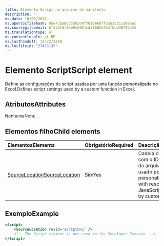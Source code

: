 ```yaml
---
title: Elemento Script no arquivo de manifesto
description: ''
ms.date: 10/09/2018
ms.openlocfilehash: 95e4cbadc35302b4f76108e0ff2a51d31ca89aac
ms.sourcegitcommit: 6f53df6f3ee91e084cd5160bb48afbbd49743b7e
ms.translationtype: HT
ms.contentlocale: pt-BR
ms.lasthandoff: 12/22/2018
ms.locfileid: "27433135"
---
```

# <a name="script-element"></a><span data-ttu-id="33591-102">Elemento Script</span><span class="sxs-lookup"><span data-stu-id="33591-102">Script element</span></span>

<span data-ttu-id="33591-103">Define as configurações de script usadas por uma função personalizada no Excel.</span><span class="sxs-lookup"><span data-stu-id="33591-103">Defines script settings used by a custom function in Excel.</span></span>

## <a name="attributes"></a><span data-ttu-id="33591-104">Atributos</span><span class="sxs-lookup"><span data-stu-id="33591-104">Attributes</span></span>

<span data-ttu-id="33591-105">Nenhuma</span><span class="sxs-lookup"><span data-stu-id="33591-105">None</span></span>

## <a name="child-elements"></a><span data-ttu-id="33591-106">Elementos filho</span><span class="sxs-lookup"><span data-stu-id="33591-106">Child elements</span></span>

|<span data-ttu-id="33591-107">Elementos</span><span class="sxs-lookup"><span data-stu-id="33591-107">Elements</span></span>  |  <span data-ttu-id="33591-108">Obrigatório</span><span class="sxs-lookup"><span data-stu-id="33591-108">Required</span></span>  |  <span data-ttu-id="33591-109">Descrição</span><span class="sxs-lookup"><span data-stu-id="33591-109">Description</span></span>  |
|:-----|:-----|:-----|
|  [<span data-ttu-id="33591-110">SourceLocation</span><span class="sxs-lookup"><span data-stu-id="33591-110">SourceLocation</span></span>](customfunctionssourcelocation.md)  |  <span data-ttu-id="33591-111">Sim</span><span class="sxs-lookup"><span data-stu-id="33591-111">Yes</span></span>  | <span data-ttu-id="33591-112">Cadeia de caracteres com o ID de recurso do arquivo JavaScript usado por funções personalizadas.</span><span class="sxs-lookup"><span data-stu-id="33591-112">String with resource id of the JavaScript file used by custom functions.</span></span>|

## <a name="example"></a><span data-ttu-id="33591-113">Exemplo</span><span class="sxs-lookup"><span data-stu-id="33591-113">Example</span></span>

```xml
<Script>
    <SourceLocation resid="scriptURL" />
    <!-- The Script element is not used in the Developer Preview. -->
</Script>
```
